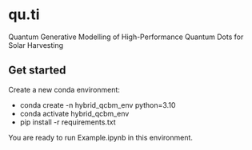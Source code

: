 # qu.ti

Quantum Generative Modelling of High-Performance Quantum Dots for Solar Harvesting

## Get started

Create a new conda environment:

- conda create -n hybrid_qcbm_env python=3.10
- conda activate hybrid_qcbm_env
- pip install -r requirements.txt

You are ready to run Example.ipynb in this environment.
